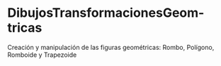 # DibujosTransformacionesGeom-tricas
Creación y manipulación de las figuras geométricas: Rombo, Polígono, Romboide y Trapezoide
